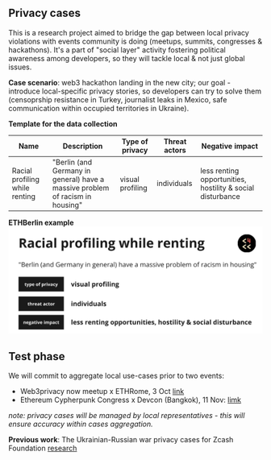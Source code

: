 ## Privacy cases

This is a research project aimed to bridge the gap between local privacy violations with events community is doing (meetups, summits, congresses & hackathons).
It's a part of "social layer" activity fostering political awareness among developers, so they will tackle local & not just global issues.

**Case scenario**: web3 hackathon landing in the new city; our goal - introduce local-specific privacy stories, so developers can try to solve them (censoprship resistance in Turkey, journalist leaks in Mexico, safe communication within occupied territories in Ukraine). 

**Template for the data collection**

| Name  | Description | Type of privacy | Threat actors | Negative impact |
| ------------- | ------------- |------------- |------------- | ------------- | 
| Racial profiling while renting | "Berlin (and Germany in general) have a massive problem of racism in housing" | visual profiling | individuals | less renting opportunities, hostility & social disturbance | 

**ETHBerlin example**
![alt text](https://github.com/web3privacy/privacycases/blob/main/src/privacycases%20example.png?raw=true)

## Test phase
We will commit to aggregate local use-cases prior to two events:
- Web3privacy now meetup x ETHRome, 3 Oct [link](https://lu.ma/w3pn-meetup-rome1)
- Ethereum Cypherpunk Congress x Devcon (Bangkok), 11 Nov: [limk](http://congress.web3privacy.info)

_note: privacy cases will be managed by local representatives - this will ensure accuracy within cases aggregation._

**Previous work**: The Ukrainian-Russian war privacy cases for Zcash Foundation [research](https://forum.zcashcommunity.com/t/privacy-services-from-zcash-to-status-usage-within-the-ukrainian-russian-war-research/43940/11?u=aquietinvestor)
